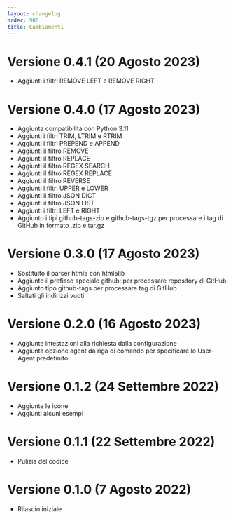 ```yaml
---
layout: changelog
order: 900
title: Cambiamenti
---
```

# Versione 0.4.1 (20 Agosto 2023)

* Aggiunti i filtri REMOVE LEFT e REMOVE RIGHT

# Versione 0.4.0 (17 Agosto 2023)

* Aggiunta compatibilità con Python 3.11
* Aggiunti i filtri TRIM, LTRIM e RTRIM
* Aggiunti i filtri PREPEND e APPEND
* Aggiunti il filtro REMOVE
* Aggiunti il filtro REPLACE
* Aggiunti il filtro REGEX SEARCH
* Aggiunti il filtro REGEX REPLACE
* Aggiunti il filtro REVERSE
* Aggiunti i filtri UPPER e LOWER
* Aggiunti il filtro JSON DICT
* Aggiunti il filtro JSON LIST
* Aggiunti i filtri LEFT e RIGHT
* Aggiunto i tipi github-tags-zip e github-tags-tgz per processare i tag di GitHub in formato .zip e tar.gz

# Versione 0.3.0 (17 Agosto 2023)

* Sostituito il parser html5 con html5lib
* Aggiunto il prefisso speciale github: per processare repository di GitHub
* Aggiunto tipo github-tags per processare tag di GitHub
* Saltati gli indirizzi vuoti

# Versione 0.2.0 (16 Agosto 2023)

* Aggiunte intestazioni alla richiesta dalla configurazione
* Aggiunta opzione agent da riga di comando per specificare lo User-Agent predefinito

# Versione 0.1.2 (24 Settembre 2022)

* Aggiunte le icone
* Aggiunti alcuni esempi

# Versione 0.1.1 (22 Settembre 2022)

* Pulizia del codice

# Versione 0.1.0 (7 Agosto 2022)

* Rilascio iniziale
